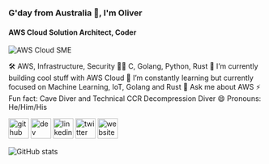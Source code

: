 ### G'day from Australia 👋, I'm Oliver

#### AWS Cloud Solution Architect, Coder

![AWS Cloud SME](https://media-exp1.licdn.com/dms/image/C4D16AQEOURgAufolVA/profile-displaybackgroundimage-shrink_350_1400/0?e=1600905600&v=beta&t=oxBYCsKdaeeQB0c4yZgN5jOdgWf1b21yr7mH4gT2V1c)

🛠 AWS, Infrastructure, Security 👨‍💻 C, Golang, Python, Rust 🔭 I’m currently building cool stuff with AWS Cloud 🌱 I’m constantly learning but currently focused on Machine Learning, IoT, Golang and Rust 💬 Ask me about AWS ⚡ Fun fact: Cave Diver and Technical CCR Decompression Diver 😄 Pronouns: He/Him/His

[<img src='https://cdn.jsdelivr.net/npm/simple-icons@3.0.1/icons/github.svg' alt='github' height='40'>](https://github.com/gibbsie)  [<img src='https://cdn.jsdelivr.net/npm/simple-icons@3.0.1/icons/dev-dot-to.svg' alt='dev' height='40'>](https://dev.to/@gibbsie)  [<img src='https://cdn.jsdelivr.net/npm/simple-icons@3.0.1/icons/linkedin.svg' alt='linkedin' height='40'>](https://www.linkedin.com/in/ogibbs/)  [<img src='https://cdn.jsdelivr.net/npm/simple-icons@3.0.1/icons/twitter.svg' alt='twitter' height='40'>](https://twitter.com/gibbsieorg)  [<img src='https://cdn.jsdelivr.net/npm/simple-icons@3.0.1/icons/icloud.svg' alt='website' height='40'>](https://gibbsie.org/)

![GitHub stats](https://github-readme-stats.vercel.app/api?username=gibbsie&show_icons=true)

